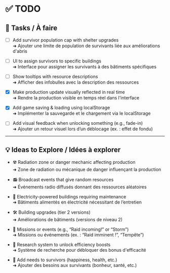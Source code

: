 # ✅ TODO

## 🔧 Tasks / À faire

- [ ] Add survivor population cap with shelter upgrades  
      ➜ Ajouter une limite de population de survivants liée aux améliorations d'abris

- [ ] UI to assign survivors to specific buildings  
      ➜ Interface pour assigner les survivants à des bâtiments spécifiques

- [ ] Show tooltips with resource descriptions  
      ➜ Afficher des infobulles avec la description des ressources

- [X] Make production update visually reflected in real time  
      ➜ Rendre la production visible en temps réel dans l'interface

- [X] Add game saving & loading using localStorage  
      ➜ Implémenter la sauvegarde et le chargement via le localStorage

- [ ] Add visual feedback when unlocking something (e.g., fade-in)  
      ➜ Ajouter un retour visuel lors d’un déblocage (ex. : effet de fondu)

---

## 💡 Ideas to Explore / Idées à explorer

- ☢️ Radiation zone or danger mechanic affecting production  
      ➜ Zone de radiation ou mécanique de danger influençant la production

- 📻 Broadcast events that give random resources  
      ➜ Événements radio diffusés donnant des ressources aléatoires

- 🔋 Electricity-powered buildings requiring maintenance  
      ➜ Bâtiments alimentés en électricité nécessitant de l’entretien

- 🛠️ Building upgrades (tier 2 versions)  
      ➜ Améliorations de bâtiments (versions de niveau 2)

- 🎯 Missions or events (e.g., “Raid incoming!” or “Storm”)  
      ➜ Missions ou événements (ex. : “Raid imminent !”, “Tempête”)

- 🧪 Research system to unlock efficiency boosts  
      ➜ Système de recherche pour débloquer des bonus d'efficacité

- 🧍 Add needs to survivors (happiness, health, etc.)  
      ➜ Ajouter des besoins aux survivants (bonheur, santé, etc.)